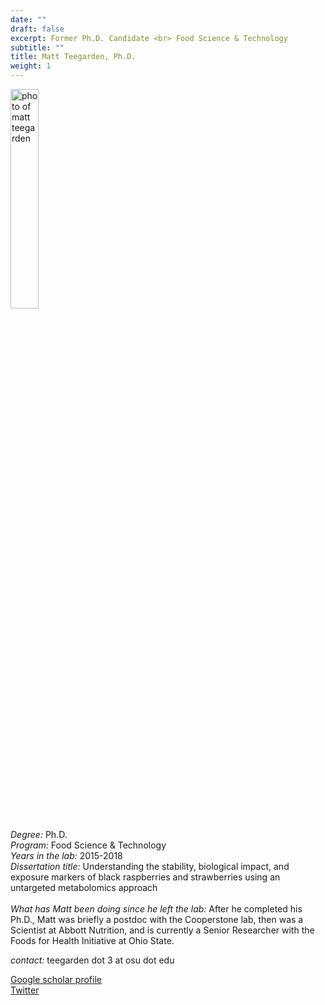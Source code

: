 ```yaml
---
date: ""
draft: false
excerpt: Former Ph.D. Candidate <br> Food Science & Technology
subtitle: ""
title: Matt Teegarden, Ph.D.
weight: 1
---
```


<p align="left"> 
<img src=featured.jpg width="30%" alt="photo of matt teegarden">
</p>

*Degree:* Ph.D. <br>
*Program:* Food Science & Technology <br>
*Years in the lab:* 2015-2018 <br>
*Dissertation title:* Understanding the stability, biological impact, and exposure markers of black raspberries and strawberries using an untargeted metabolomics approach
<br> <br>
*What has Matt been doing since he left the lab:* After he completed his Ph.D., Matt was briefly a postdoc with the Cooperstone lab, then was a Scientist at Abbott Nutrition, and is currently a Senior Researcher with the Foods for Health Initiative at Ohio State. <br>

*contact:* teegarden dot 3 at osu dot edu <br>

[Google scholar profile](https://scholar.google.com/citations?user=wxwDqaYAAAAJ&hl=en&oi=ao) <br>
[Twitter](https://twitter.com/teeinthegarden)
